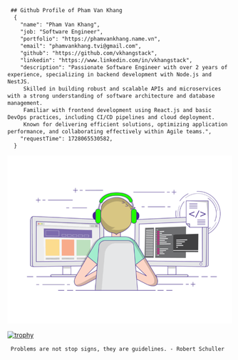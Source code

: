      ## Github Profile of Pham Van Khang
      {
        "name": "Pham Van Khang",
        "job: "Software Engineer",
        "portfolio": "https://phamvankhang.name.vn",
        "email": "phamvankhang.tvi@gmail.com",
        "github": "https://github.com/vkhangstack",
        "linkedin": "https://www.linkedin.com/in/vkhangstack",
        "description": "Passionate Software Engineer with over 2 years of experience, specializing in backend development with Node.js and NestJS.
         Skilled in building robust and scalable APIs and microservices with a strong understanding of software architecture and database management.
         Familiar with frontend development using React.js and basic DevOps practices, including CI/CD pipelines and cloud deployment.
         Known for delivering efficient solutions, optimizing application performance, and collaborating effectively within Agile teams.",
        "requestTime": 1728065530582,
      }

  <img src="https://raw.githubusercontent.com/devSouvik/devSouvik/master/gif3.gif" with="400px" />

[![trophy](https://github-profile-trophy.vercel.app/?username=vkhangstack)](https://github.com/vkhangstack/vkhangstack)

     Problems are not stop signs, they are guidelines. - Robert Schuller
